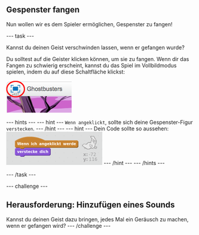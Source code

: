## Gespenster fangen

Nun wollen wir es dem Spieler ermöglichen, Gespenster zu fangen!

--- task ---

Kannst du deinen Geist verschwinden lassen, wenn er gefangen wurde?

Du solltest auf die Geister klicken können, um sie zu fangen. Wenn dir das Fangen zu schwierig erscheint, kannst du das Spiel im Vollbildmodus spielen, indem du auf diese Schaltfläche klickst:

![screenshot](images/ghost-fullscreen.png)

--- hints --- --- hint --- `Wenn angeklickt`, sollte sich deine Gespenster-Figur `verstecken`. --- /hint --- --- hint --- Dein Code sollte so aussehen: ![screenshot](images/ghost-catch-code.png) --- /hint --- --- /hints ---

--- /task ---

--- challenge ---

## Herausforderung: Hinzufügen eines Sounds

Kannst du deinen Geist dazu bringen, jedes Mal ein Geräusch zu machen, wenn er gefangen wird? --- /challenge ---